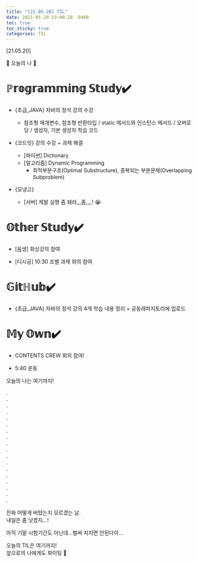 ```yaml
---
title: "[21.05.20] TIL"
date: 2021-05-20 23:00:28 -0400
toc: true
toc_sticky: true
categories: TIL
---
```


[21.05.20]

🙌 오늘의 나 🙌

# ℙ𝕣𝕠𝕘𝕣𝕒𝕞𝕞𝕚𝕟𝕘 𝕊𝕥𝕦𝕕𝕪✔️
- {초급_JAVA} 자바의 정석 강의 수강
    * 참조형 매개변수, 참조형 반환타입 / static 메서드와 인스턴스 메서드 / 오버로딩 / 생성자, 기본 생성자 학습 코드 
- {코드잇} 강의 수강 + 과제 해결     
   * [파이썬] Dictionary
   * [알고리즘] Dynamic Programming
       * 최적부분구조(Optimal Substructure), 중복되는 부분문제(Overlapping Subproblem)

- {모냉고}       
   * [서버] 제발 실행 좀 돼라,,,좀,,,,! 😭      

  

# 𝕆𝕥𝕙𝕖𝕣 𝕊𝕥𝕦𝕕𝕪✔️

- [음생] 화상강의 참여

- [디시공] 10:30 조별 과제 회의 참여

# 𝔾𝕚𝕥ℍ𝕦𝕓✔️

- {초급_JAVA} 자바의 정석 강의 4개 학습 내용 정리 + 공동레퍼지토리에 업로드


# 𝕄𝕪 𝕆𝕨𝕟✔️

- CONTENTS CREW 회의 참여!    

- 5:40 운동

오늘의 나는 여기까지! 
    
.     
.      
.      
.    
.     
.      
.       
.        
.      
.      
.       
.      
.      
.      
.      
.      
.      
.
                       
진짜 어떻게 버텼는지 모르겠는 날.          
내일은 좀 낫겠지...!    

아직 기말 시험기간도 아닌데...벌써 지치면 안된다아...             
           
오늘의 TIL은 여기까지!       
앞으로의 나에게도 화이팅 🌸          
